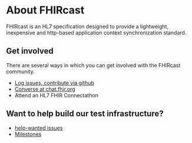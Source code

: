 # About FHIRcast

FHIRcast is an HL7 specification designed to provide a lightweight, inexpensive and http-based application context synchronization standard.  

## Get involved
There are several ways in which you can get involved with the FHIRcast community.

* [Log issues, contribute via github](https://github.com/fhircast)
* [Converse at chat.fhir.org](https://chat.fhir.org/#narrow/stream/fhircast)
* Attend an HL7 FHIR Connectathon

## Want to help build our test infrastructure?
* [help-wanted issues](https://github.com/fhircast/docs/labels/help%20wanted)
* [Milestones](https://github.com/fhircast/docs/milestone/1)
